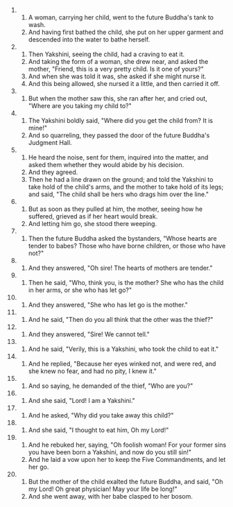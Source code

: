 1.
    1. A woman, carrying her child, went to the future Buddha's tank to wash.
    2. And having first bathed the child, she put on her upper garment and descended into the water to bathe herself.

2.
    1. Then Yakshini, seeing the child, had a craving to eat it.
    2. And taking the form of a woman, she drew near, and asked the mother, "Friend, this is a very pretty child. Is it one of yours?"
    3. And when she was told it was, she asked if she might nurse it.
    4. And this being allowed, she nursed it a little, and then carried it off.

3.
    1. But when the mother saw this, she ran after her, and cried out, "Where are you taking my child to?"

4.
    1. The Yakshini boldly said, "Where did you get the child from? It is mine!"
    2. And so quarreling, they passed the door of the future Buddha's Judgment Hall.

5.
    1. He heard the noise, sent for them, inquired into the matter, and asked them whether they would abide by his decision.
    2. And they agreed.
    3. Then he had a line drawn on the ground; and told the Yakshini to take hold of the child's arms, and the mother to take hold of its legs; and said, "The child shall be hers who drags him over the line."

6.
    1. But as soon as they pulled at him, the mother, seeing how he suffered, grieved as if her heart would break.
    2. And letting him go, she stood there weeping.

7.
    1. Then the future Buddha asked the bystanders, "Whose hearts are tender to babes? Those who have borne children, or those who have not?"

8.
    1. And they answered, "Oh sire! The hearts of mothers are tender."

9.
    1. Then he said, "Who, think you, is the mother? She who has the child in her arms, or she who has let go?"

10.
    1. And they answered, "She who has let go is the mother."

11.
    1. And he said, "Then do you all think that the other was the thief?"

12.
    1. And they answered, "Sire! We cannot tell."

13.
    1. And he said, "Verily, this is a Yakshini, who took the child to eat it."

14.
    1. And he replied, "Because her eyes winked not, and were red, and she knew no fear, and had no pity, I knew it."

15.
    1. And so saying, he demanded of the thief, "Who are you?"

16.
    1. And she said, "Lord! I am a Yakshini."

17.
    1. And he asked, "Why did you take away this child?"

18.
    1. And she said, "I thought to eat him, Oh my Lord!"

19.
    1. And he rebuked her, saying, "Oh foolish woman! For your former sins you have been born a Yakshini, and now do you still sin!"
    2. And he laid a vow upon her to keep the Five Commandments, and let her go.

20.
    1. But the mother of the child exalted the future Buddha, and said, "Oh my Lord! Oh great physician! May your life be long!"
    2. And she went away, with her babe clasped to her bosom.